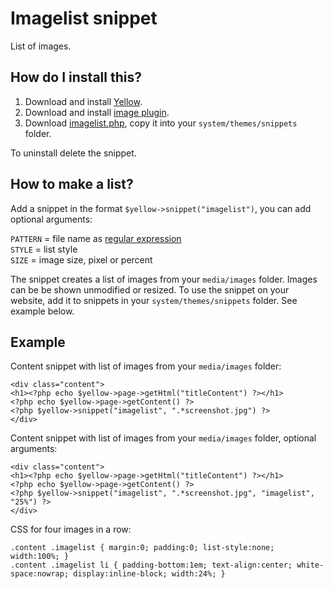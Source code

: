 Imagelist snippet
=================
List of images.

How do I install this?
----------------------
1. Download and install [Yellow](https://github.com/datenstrom/yellow/).  
2. Download and install [image plugin](https://github.com/datenstrom/yellow-extensions/tree/master/plugins/image).  
3. Download [imagelist.php](imagelist.php?raw=true), copy it into your `system/themes/snippets` folder.  

To uninstall delete the snippet.

How to make a list?
-------------------
Add a snippet in the format `$yellow->snippet("imagelist")`, you can add optional arguments:
  
`PATTERN` = file name as [regular expression](https://en.wikipedia.org/wiki/Regular_expression)  
`STYLE` = list style  
`SIZE` = image size, pixel or percent

The snippet creates a list of images from your `media/images` folder. Images can be be shown unmodified or resized. To use the snippet on your website, add it to snippets in your `system/themes/snippets` folder. See example below.

Example
-------
Content snippet with list of images from your `media/images` folder:

    <div class="content">
    <h1><?php echo $yellow->page->getHtml("titleContent") ?></h1>
    <?php echo $yellow->page->getContent() ?>
    <?php $yellow->snippet("imagelist", ".*screenshot.jpg") ?>
    </div>

Content snippet with list of images from your `media/images` folder, optional arguments:

    <div class="content">
    <h1><?php echo $yellow->page->getHtml("titleContent") ?></h1>
    <?php echo $yellow->page->getContent() ?>
    <?php $yellow->snippet("imagelist", ".*screenshot.jpg", "imagelist", "25%") ?>
    </div>

CSS for four images in a row:

    .content .imagelist { margin:0; padding:0; list-style:none; width:100%; }
    .content .imagelist li { padding-bottom:1em; text-align:center; white-space:nowrap; display:inline-block; width:24%; }